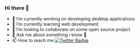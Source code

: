 ### Hi there 👋

- 🔭 I’m currently working on developing desktop applications 
- 🌱 I’m currently learning web development 
- 👯 I’m looking to collaborate on some open source project
- 💬 Ask me about something i know 🤔
- 📫 How to reach me [![Twitter Badge](https://img.shields.io/badge/-@MSDevPT-6666cc?style=flat-square&logo=twitter&logoColor=white&link=https://twitter.com/MSDev22)](https://twitter.com/MSDevPT)
